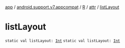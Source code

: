 [app](../../../index.md) / [android.support.v7.appcompat](../../index.md) / [R](../index.md) / [attr](index.md) / [listLayout](./list-layout.md)

# listLayout

`static val listLayout: `[`Int`](https://kotlinlang.org/api/latest/jvm/stdlib/kotlin/-int/index.html)
`static val listLayout: `[`Int`](https://kotlinlang.org/api/latest/jvm/stdlib/kotlin/-int/index.html)